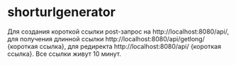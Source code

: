 # shorturlgenerator
Для создания короткой ссылки post-запрос на http://localhost:8080/api/, 
для получения длинной ссылки http://localhost:8080/api/getlong/ {короткая ссылка},
для редиректа http://localhost:8080/api/ {короткая ссылка}. Все ссылки живут 10 минут.
